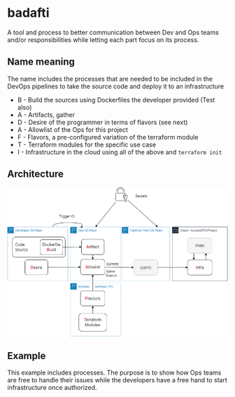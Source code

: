 # badafti

A tool and process to better communication between Dev and Ops teams and/or responsibilities while letting each part focus on its process.

## Name meaning

The name includes the processes that are needed to be included in the DevOps pipelines to take the source code and deploy it to an infrastructure

- B - Build the sources using Dockerfiles the developer provided (Test also)
- A - Artifacts, gather
- D - Desire of the programmer in terms of flavors (see next)
- A - Allowlist of the Ops for this project
- F - Flavors, a pre-configured variation of the terraform module
- T - Terraform modules for the specific use case
- I - Infrastructure in the cloud using all of the above and `terraform init`

## Architecture

![arch image](./docs-files/arch.drawio.png)

## Example

This example includes processes. The purpose is to show how Ops teams are free to handle their issues while the developers have a free hand to start infrastructure once authorized.
